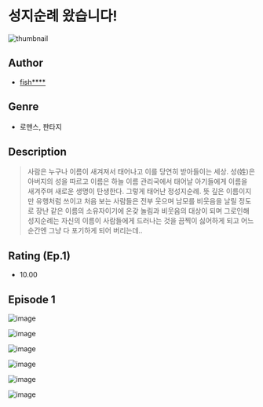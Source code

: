 # 성지순례 왔습니다!
![thumbnail](https://image-comic.pstatic.net/user_contents_data/challenge_comic/2023/05/23/233327/upload_3617908063957181028_480x623.jpeg)

## Author
- [fish****](https://comic.naver.com/artistTitle?id=233327)

## Genre
- 로맨스, 판타지

## Description
> 사람은 누구나 이름이 새겨져서 태어나고 이를 당연히 받아들이는 세상. 성(姓)은 아버지의 성을 따르고 이름은 하늘 이름 관리국에서 태어날 아기들에게 이름을 새겨주며 새로운 생명이 탄생한다. 그렇게 태어난 정성지순례. 뜻 깊은 이름이지만 유행처럼 쓰이고 처음 보는 사람들은 전부 웃으며 남모를 비웃음을 날릴 정도로 장난 같은 이름의 소유자이기에 온갖 놀림과 비웃음의 대상이 되며 그로인해 성지순례는 자신의 이름이 사람들에게 드러나는 것을 끔찍이 싫어하게 되고 어느 순간엔 그냥 다 포기하게 되어 버리는데..


## Rating (Ep.1)
- 10.00

## Episode 1
![image](https://image-comic.pstatic.net/user_contents_data/challenge_comic/2023/05/23/233327/upload_7378695420961317171.jpeg)

![image](https://image-comic.pstatic.net/user_contents_data/challenge_comic/2023/05/23/233327/upload_7220786637035680609.jpeg)

![image](https://image-comic.pstatic.net/user_contents_data/challenge_comic/2023/05/23/233327/upload_7221299038710490419.jpeg)

![image](https://image-comic.pstatic.net/user_contents_data/challenge_comic/2023/05/23/233327/upload_3760614786248094770.jpeg)

![image](https://image-comic.pstatic.net/user_contents_data/challenge_comic/2023/05/23/233327/upload_3762023248459817830.jpeg)

![image](https://image-comic.pstatic.net/user_contents_data/challenge_comic/2023/05/23/233327/upload_3762538927264839780.jpeg)
